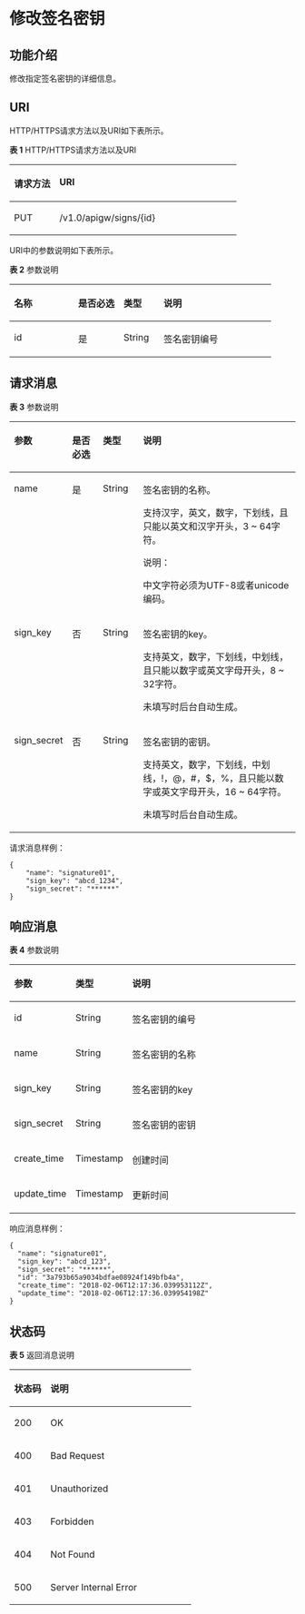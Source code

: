 # 修改签名密钥<a name="apig-zh-api-180713136"></a>

## 功能介绍<a name="section41224746"></a>

修改指定签名密钥的详细信息。

## URI<a name="section35478397"></a>

HTTP/HTTPS请求方法以及URI如下表所示。

**表 1**  HTTP/HTTPS请求方法以及URI

<a name="table59329349"></a>
<table><thead align="left"><tr id="row22745357"><th class="cellrowborder" valign="top" width="20%" id="mcps1.2.3.1.1"><p id="p30434635"><a name="p30434635"></a><a name="p30434635"></a>请求方法</p>
</th>
<th class="cellrowborder" valign="top" width="80%" id="mcps1.2.3.1.2"><p id="p49286410"><a name="p49286410"></a><a name="p49286410"></a>URI</p>
</th>
</tr>
</thead>
<tbody><tr id="row32776306"><td class="cellrowborder" valign="top" width="20%" headers="mcps1.2.3.1.1 "><p id="p37635114"><a name="p37635114"></a><a name="p37635114"></a>PUT</p>
</td>
<td class="cellrowborder" valign="top" width="80%" headers="mcps1.2.3.1.2 "><p id="p28545370"><a name="p28545370"></a><a name="p28545370"></a>/v1.0/apigw/signs/{id}</p>
</td>
</tr>
</tbody>
</table>

URI中的参数说明如下表所示。

**表 2**  参数说明

<a name="table5827335"></a>
<table><thead align="left"><tr id="row60220277"><th class="cellrowborder" valign="top" width="24.48755124487551%" id="mcps1.2.5.1.1"><p id="p46004251"><a name="p46004251"></a><a name="p46004251"></a>名称</p>
</th>
<th class="cellrowborder" valign="top" width="17.348265173482652%" id="mcps1.2.5.1.2"><p id="p35356887"><a name="p35356887"></a><a name="p35356887"></a>是否必选</p>
</th>
<th class="cellrowborder" valign="top" width="15.308469153084694%" id="mcps1.2.5.1.3"><p id="p45335566"><a name="p45335566"></a><a name="p45335566"></a>类型</p>
</th>
<th class="cellrowborder" valign="top" width="42.85571442855714%" id="mcps1.2.5.1.4"><p id="p48302250"><a name="p48302250"></a><a name="p48302250"></a>说明</p>
</th>
</tr>
</thead>
<tbody><tr id="row20168211"><td class="cellrowborder" valign="top" width="24.48755124487551%" headers="mcps1.2.5.1.1 "><p id="p23012400"><a name="p23012400"></a><a name="p23012400"></a>id</p>
</td>
<td class="cellrowborder" valign="top" width="17.348265173482652%" headers="mcps1.2.5.1.2 "><p id="p52065130"><a name="p52065130"></a><a name="p52065130"></a>是</p>
</td>
<td class="cellrowborder" valign="top" width="15.308469153084694%" headers="mcps1.2.5.1.3 "><p id="p56525992"><a name="p56525992"></a><a name="p56525992"></a>String</p>
</td>
<td class="cellrowborder" valign="top" width="42.85571442855714%" headers="mcps1.2.5.1.4 "><p id="p15202643"><a name="p15202643"></a><a name="p15202643"></a>签名密钥编号</p>
</td>
</tr>
</tbody>
</table>

## 请求消息<a name="section50870124"></a>

**表 3**  参数说明

<a name="table9764325"></a>
<table><thead align="left"><tr id="row36235803"><th class="cellrowborder" valign="top" width="17.169999999999998%" id="mcps1.2.5.1.1"><p id="p49418950"><a name="p49418950"></a><a name="p49418950"></a>参数</p>
</th>
<th class="cellrowborder" valign="top" width="11.110000000000001%" id="mcps1.2.5.1.2"><p id="p56063914"><a name="p56063914"></a><a name="p56063914"></a>是否必选</p>
</th>
<th class="cellrowborder" valign="top" width="14.14%" id="mcps1.2.5.1.3"><p id="p1295450"><a name="p1295450"></a><a name="p1295450"></a>类型</p>
</th>
<th class="cellrowborder" valign="top" width="57.58%" id="mcps1.2.5.1.4"><p id="p4859217"><a name="p4859217"></a><a name="p4859217"></a>说明</p>
</th>
</tr>
</thead>
<tbody><tr id="row52708562"><td class="cellrowborder" valign="top" width="17.169999999999998%" headers="mcps1.2.5.1.1 "><p id="p41535136"><a name="p41535136"></a><a name="p41535136"></a>name</p>
</td>
<td class="cellrowborder" valign="top" width="11.110000000000001%" headers="mcps1.2.5.1.2 "><p id="p8902895"><a name="p8902895"></a><a name="p8902895"></a>是</p>
</td>
<td class="cellrowborder" valign="top" width="14.14%" headers="mcps1.2.5.1.3 "><p id="p50045927"><a name="p50045927"></a><a name="p50045927"></a>String</p>
</td>
<td class="cellrowborder" valign="top" width="57.58%" headers="mcps1.2.5.1.4 "><p id="p27188271"><a name="p27188271"></a><a name="p27188271"></a>签名密钥的名称。</p>
<p id="p23134828"><a name="p23134828"></a><a name="p23134828"></a>支持汉字，英文，数字，下划线，且只能以英文和汉字开头，3 ~ 64字符。</p>
<div class="note" id="note412210359485"><a name="note412210359485"></a><a name="note412210359485"></a><span class="notetitle"> 说明： </span><div class="notebody"><p id="p1122173518481"><a name="p1122173518481"></a><a name="p1122173518481"></a>中文字符必须为UTF-8或者unicode编码。</p>
</div></div>
</td>
</tr>
<tr id="row46050118"><td class="cellrowborder" valign="top" width="17.169999999999998%" headers="mcps1.2.5.1.1 "><p id="p66911810"><a name="p66911810"></a><a name="p66911810"></a>sign_key</p>
</td>
<td class="cellrowborder" valign="top" width="11.110000000000001%" headers="mcps1.2.5.1.2 "><p id="p51147542"><a name="p51147542"></a><a name="p51147542"></a>否</p>
</td>
<td class="cellrowborder" valign="top" width="14.14%" headers="mcps1.2.5.1.3 "><p id="p49310201"><a name="p49310201"></a><a name="p49310201"></a>String</p>
</td>
<td class="cellrowborder" valign="top" width="57.58%" headers="mcps1.2.5.1.4 "><p id="p34703382"><a name="p34703382"></a><a name="p34703382"></a>签名密钥的key。</p>
<p id="p65832877"><a name="p65832877"></a><a name="p65832877"></a>支持英文，数字，下划线，中划线，且只能以数字或英文字母开头，8 ~ 32字符。</p>
<p id="p9329870"><a name="p9329870"></a><a name="p9329870"></a>未填写时后台自动生成。</p>
</td>
</tr>
<tr id="row34860829"><td class="cellrowborder" valign="top" width="17.169999999999998%" headers="mcps1.2.5.1.1 "><p id="p23480388"><a name="p23480388"></a><a name="p23480388"></a>sign_secret</p>
</td>
<td class="cellrowborder" valign="top" width="11.110000000000001%" headers="mcps1.2.5.1.2 "><p id="p22863307"><a name="p22863307"></a><a name="p22863307"></a>否</p>
</td>
<td class="cellrowborder" valign="top" width="14.14%" headers="mcps1.2.5.1.3 "><p id="p39988541"><a name="p39988541"></a><a name="p39988541"></a>String</p>
</td>
<td class="cellrowborder" valign="top" width="57.58%" headers="mcps1.2.5.1.4 "><p id="p15760103411438"><a name="p15760103411438"></a><a name="p15760103411438"></a>签名密钥的密钥。</p>
<p id="p17846404"><a name="p17846404"></a><a name="p17846404"></a>支持英文，数字，下划线，中划线，!，@，#，$，%，且只能以数字或英文字母开头，16 ~ 64字符。</p>
<p id="p182071619113719"><a name="p182071619113719"></a><a name="p182071619113719"></a>未填写时后台自动生成。</p>
</td>
</tr>
</tbody>
</table>

请求消息样例：

```
{
	"name": "signature01",
	"sign_key": "abcd_1234",
	"sign_secret": "******"
}
```

## 响应消息<a name="section26839366"></a>

**表 4**  参数说明

<a name="table29766870"></a>
<table><thead align="left"><tr id="row15144968"><th class="cellrowborder" valign="top" width="18.18%" id="mcps1.2.4.1.1"><p id="p18782868"><a name="p18782868"></a><a name="p18782868"></a>参数</p>
</th>
<th class="cellrowborder" valign="top" width="16.16%" id="mcps1.2.4.1.2"><p id="p2503109"><a name="p2503109"></a><a name="p2503109"></a>类型</p>
</th>
<th class="cellrowborder" valign="top" width="65.66%" id="mcps1.2.4.1.3"><p id="p12827669"><a name="p12827669"></a><a name="p12827669"></a>说明</p>
</th>
</tr>
</thead>
<tbody><tr id="row23239175"><td class="cellrowborder" valign="top" width="18.18%" headers="mcps1.2.4.1.1 "><p id="p3325060"><a name="p3325060"></a><a name="p3325060"></a>id</p>
</td>
<td class="cellrowborder" valign="top" width="16.16%" headers="mcps1.2.4.1.2 "><p id="p894433"><a name="p894433"></a><a name="p894433"></a>String</p>
</td>
<td class="cellrowborder" valign="top" width="65.66%" headers="mcps1.2.4.1.3 "><p id="p5340230"><a name="p5340230"></a><a name="p5340230"></a>签名密钥的编号</p>
</td>
</tr>
<tr id="row48062076"><td class="cellrowborder" valign="top" width="18.18%" headers="mcps1.2.4.1.1 "><p id="p714049"><a name="p714049"></a><a name="p714049"></a>name</p>
</td>
<td class="cellrowborder" valign="top" width="16.16%" headers="mcps1.2.4.1.2 "><p id="p57837986"><a name="p57837986"></a><a name="p57837986"></a>String</p>
</td>
<td class="cellrowborder" valign="top" width="65.66%" headers="mcps1.2.4.1.3 "><p id="p54365321"><a name="p54365321"></a><a name="p54365321"></a>签名密钥的名称</p>
</td>
</tr>
<tr id="row19525841"><td class="cellrowborder" valign="top" width="18.18%" headers="mcps1.2.4.1.1 "><p id="p38089273"><a name="p38089273"></a><a name="p38089273"></a>sign_key</p>
</td>
<td class="cellrowborder" valign="top" width="16.16%" headers="mcps1.2.4.1.2 "><p id="p65332249"><a name="p65332249"></a><a name="p65332249"></a>String</p>
</td>
<td class="cellrowborder" valign="top" width="65.66%" headers="mcps1.2.4.1.3 "><p id="p57420826"><a name="p57420826"></a><a name="p57420826"></a>签名密钥的key</p>
</td>
</tr>
<tr id="row47025390"><td class="cellrowborder" valign="top" width="18.18%" headers="mcps1.2.4.1.1 "><p id="p50960259"><a name="p50960259"></a><a name="p50960259"></a>sign_secret</p>
</td>
<td class="cellrowborder" valign="top" width="16.16%" headers="mcps1.2.4.1.2 "><p id="p34140300"><a name="p34140300"></a><a name="p34140300"></a>String</p>
</td>
<td class="cellrowborder" valign="top" width="65.66%" headers="mcps1.2.4.1.3 "><p id="p13900914"><a name="p13900914"></a><a name="p13900914"></a>签名密钥的密钥</p>
</td>
</tr>
<tr id="row57999363"><td class="cellrowborder" valign="top" width="18.18%" headers="mcps1.2.4.1.1 "><p id="p327934"><a name="p327934"></a><a name="p327934"></a>create_time</p>
</td>
<td class="cellrowborder" valign="top" width="16.16%" headers="mcps1.2.4.1.2 "><p id="p26562698"><a name="p26562698"></a><a name="p26562698"></a>Timestamp</p>
</td>
<td class="cellrowborder" valign="top" width="65.66%" headers="mcps1.2.4.1.3 "><p id="p4094926"><a name="p4094926"></a><a name="p4094926"></a>创建时间</p>
</td>
</tr>
<tr id="row36854341"><td class="cellrowborder" valign="top" width="18.18%" headers="mcps1.2.4.1.1 "><p id="p32411665"><a name="p32411665"></a><a name="p32411665"></a>update_time</p>
</td>
<td class="cellrowborder" valign="top" width="16.16%" headers="mcps1.2.4.1.2 "><p id="p8099242"><a name="p8099242"></a><a name="p8099242"></a>Timestamp</p>
</td>
<td class="cellrowborder" valign="top" width="65.66%" headers="mcps1.2.4.1.3 "><p id="p52058871"><a name="p52058871"></a><a name="p52058871"></a>更新时间</p>
</td>
</tr>
</tbody>
</table>

响应消息样例：

```
{
  "name": "signature01",
  "sign_key": "abcd_123",
  "sign_secret": "******",
  "id": "3a793b65a9034bdfae08924f149bfb4a",
  "create_time": "2018-02-06T12:17:36.039953112Z",
  "update_time": "2018-02-06T12:17:36.039954198Z"
}
```

## 状态码<a name="section55177934"></a>

**表 5**  返回消息说明

<a name="table17361562"></a>
<table><thead align="left"><tr id="row27903249"><th class="cellrowborder" valign="top" width="20%" id="mcps1.2.3.1.1"><p id="p45570711"><a name="p45570711"></a><a name="p45570711"></a>状态码</p>
</th>
<th class="cellrowborder" valign="top" width="80%" id="mcps1.2.3.1.2"><p id="p2161061"><a name="p2161061"></a><a name="p2161061"></a>说明</p>
</th>
</tr>
</thead>
<tbody><tr id="row31910236"><td class="cellrowborder" valign="top" width="20%" headers="mcps1.2.3.1.1 "><p id="p34592308"><a name="p34592308"></a><a name="p34592308"></a>200</p>
</td>
<td class="cellrowborder" valign="top" width="80%" headers="mcps1.2.3.1.2 "><p id="p50513540"><a name="p50513540"></a><a name="p50513540"></a>OK</p>
</td>
</tr>
<tr id="row51968681"><td class="cellrowborder" valign="top" width="20%" headers="mcps1.2.3.1.1 "><p id="p48713633"><a name="p48713633"></a><a name="p48713633"></a>400</p>
</td>
<td class="cellrowborder" valign="top" width="80%" headers="mcps1.2.3.1.2 "><p id="p53490214"><a name="p53490214"></a><a name="p53490214"></a>Bad Request</p>
</td>
</tr>
<tr id="row11649880"><td class="cellrowborder" valign="top" width="20%" headers="mcps1.2.3.1.1 "><p id="p4116251"><a name="p4116251"></a><a name="p4116251"></a>401</p>
</td>
<td class="cellrowborder" valign="top" width="80%" headers="mcps1.2.3.1.2 "><p id="p64980894"><a name="p64980894"></a><a name="p64980894"></a>Unauthorized</p>
</td>
</tr>
<tr id="row47957135"><td class="cellrowborder" valign="top" width="20%" headers="mcps1.2.3.1.1 "><p id="p59322709"><a name="p59322709"></a><a name="p59322709"></a>403</p>
</td>
<td class="cellrowborder" valign="top" width="80%" headers="mcps1.2.3.1.2 "><p id="p40410161"><a name="p40410161"></a><a name="p40410161"></a>Forbidden</p>
</td>
</tr>
<tr id="row28147129"><td class="cellrowborder" valign="top" width="20%" headers="mcps1.2.3.1.1 "><p id="p65325006"><a name="p65325006"></a><a name="p65325006"></a>404</p>
</td>
<td class="cellrowborder" valign="top" width="80%" headers="mcps1.2.3.1.2 "><p id="p15296380"><a name="p15296380"></a><a name="p15296380"></a>Not Found</p>
</td>
</tr>
<tr id="row41745357"><td class="cellrowborder" valign="top" width="20%" headers="mcps1.2.3.1.1 "><p id="p25930762"><a name="p25930762"></a><a name="p25930762"></a>500</p>
</td>
<td class="cellrowborder" valign="top" width="80%" headers="mcps1.2.3.1.2 "><p id="p20016996"><a name="p20016996"></a><a name="p20016996"></a>Server Internal Error</p>
</td>
</tr>
</tbody>
</table>

